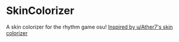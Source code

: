 # SkinColorizer
A skin colorizer for the rhythm game osu!
[Inspired by u/Ather7's skin colorizer](https://www.reddit.com/r/osugame/comments/lg9yuj/i_made_a_program_to_recolor_your_skin_in_one_click/)